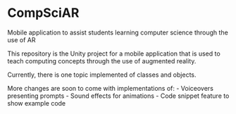 # CompSciAR
 Mobile application to assist students learning computer science through the use of AR

This repository is the Unity project for a mobile application that is used to teach computing concepts through the use of augmented reality.

Currently, there is one topic implemented of classes and objects. 

More changes are soon to come with implementations of:
    - Voiceovers presenting prompts
    - Sound effects for animations
    - Code snippet feature to show example code
